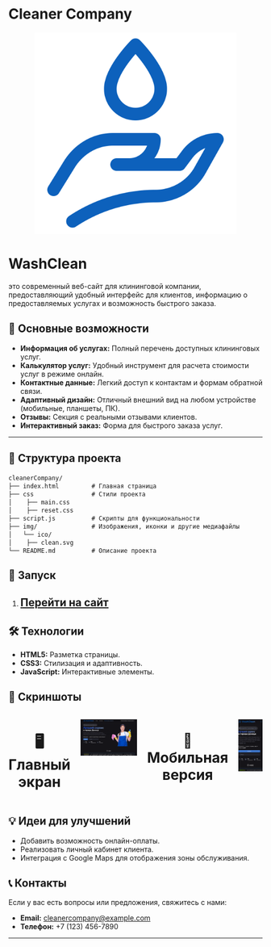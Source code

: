 
# Cleaner Company  

<p align="center">
<img src="img/clean.svg" alt="Главная страница" width="400">
</p>


   <h1>WashClean</h1>  это современный веб-сайт для клининговой компании, предоставляющий удобный интерфейс для клиентов, информацию о предоставляемых услугах и возможность быстрого заказа.



## 🌟 Основные возможности  
- **Информация об услугах:** Полный перечень доступных клининговых услуг.  
- **Калькулятор услуг:** Удобный инструмент для расчета стоимости услуг в режиме онлайн.  
- **Контактные данные:** Легкий доступ к контактам и формам обратной связи.  
- **Адаптивный дизайн:** Отличный внешний вид на любом устройстве (мобильные, планшеты, ПК).  
- **Отзывы:** Секция с реальными отзывами клиентов.  
- **Интерактивный заказ:** Форма для быстрого заказа услуг.  

---  


## 📂 Структура проекта  
```
cleanerCompany/
├── index.html         # Главная страница
├── css                # Стили проекта
│    ├── main.css
│    ├── reset.css
├── script.js          # Скрипты для функциональности
├── img/               # Изображения, иконки и другие медиафайлы
│   └── ico/
│    ├── clean.svg               
└── README.md          # Описание проекта
```  

## 🚀 Запуск  

1. ## <a href="https://teamliderccmp.github.io/cleanerCompany/" target="_blank">Перейти на сайт</a>

   

## 🛠 Технологии  
- **HTML5:** Разметка страницы.  
- **CSS3:** Стилизация и адаптивность.  
- **JavaScript:** Интерактивные элементы.  

## 🎨 Скриншоты  
<div style="display: flex; justify-content: center; gap: 20px;">
    <h1 align="center"> 🖥️ Главный экран </h1>
  <p align="center">
   <img src="img/gl.png" alt="Главная страница" width="700">
     </p>
   <h1 align="center"> 📱 Мобильная версия </h1>
   <p align="center"> 
  <img src="img/mobile.png" alt="Мобильная версия" width="300">
      </p>
</div>

## 💡 Идеи для улучшений  
- Добавить возможность онлайн-оплаты.  
- Реализовать личный кабинет клиента.  
- Интеграция с Google Maps для отображения зоны обслуживания.  

## 📞 Контакты  
Если у вас есть вопросы или предложения, свяжитесь с нами:  
- **Email:** cleanercompany@example.com  
- **Телефон:** +7 (123) 456-7890  

---
